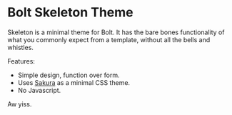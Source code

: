 Bolt Skeleton Theme
===================

Skeleton is a minimal theme for Bolt. It has the bare bones functionality of
what you commonly expect from a template, without all the bells and whistles.

Features:

  - Simple design, function over form.
  - Uses [Sakura](https://github.com/oxalorg/sakura) as a minimal CSS theme.
  - No Javascript.
  
 Aw yiss.

